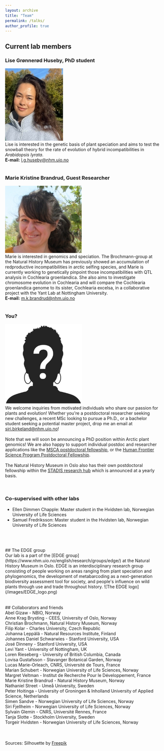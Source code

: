 ```yaml
---
layout: archive
title: "Team"
permalink: /talks/
author_profile: true
---
```



## Current lab members

### Lise Grønnerød Huseby, PhD student
![Lise Huseby](/images/Lise_resized4.jpeg) <br />
Lise is interested in the genetic basis of plant speciation and aims to test the snowball theory for the rate of evolution of hybrid incompatibilities in *Arabidopsis lyrata*. <br />
**E-mail:** l.g.huseby@nhm.uio.no
<br />
<br />
### Marie Kristine Brandrud, Guest Researcher
![Marie Kristine Brandrud](/images/Marie_resize3.jpeg) <br />
Marie is interested in genomics and speciation. The Brochmann-group at the Natural History Museum has previously showed an accumulation of redproductive incompatibilities in arctic selfing species, and Marie is currently working to genetically pinpoint those incompatibilities with QTL analysis in Cochlearia groenlandica. She also aims to investigate chromosome evolution in Cochlearia and will compare the Cochlearia groenlandica genome to its sister, Cochlearia excelsa, in a collaborative project with the Yant Lab at Nottingham University. <br />
**E-mail:** m.k.brandrud@nhm.uio.no
<br />
<br />
### You? <br />
![prospective student or postdoc](/images/Silhouette_resize.jpeg) <br />
We welcome inquiries from motivated individuals who share our passion for plants and evolution! Whether you're a postdoctoral researcher seeking new challenges, a recent MSc looking to pursue a Ph.D., or a bachelor student seeking a potential master project, drop me an email at siri.birkeland@nhm.uio.no! <br />
<br />
Note that we will soon be announcing a PhD position within Arctic plant genomics! We are also happy to support individual postdoc and researcher applications like the [MSCA postdoctoral fellowship](https://marie-sklodowska-curie-actions.ec.europa.eu/actions/postdoctoral-fellowships), or the [Human Frontier Science Program Postdoctoral Fellowship](https://www.hfsp.org/funding/hfsp-funding/postdoctoral-fellowships). <br />
<br />
The Natural History Museum in Oslo also has their own postdoctoral fellowship within the [STADIS research hub](https://www.nhm.uio.no/english/research/groups/stadis/) which is announced at a yearly basis.      
<br />
<br />
### Co-supervised with other labs
- Ellen Dimmen Chapple: Master student in the Hvidsten lab, Norwegian University of Life Sciences
- Samuel Fredriksson: Master student in the Hvidsten lab, Norwegian University of Life Sciences
<br />
<br />
<br />
## The EDGE group  <br />
Our lab is a part of the [EDGE group](https://www.nhm.uio.no/english/research/groups/edge/) at the Natural History Museum in Oslo. EDGE is an interdisciplinary research group consisting of people working on areas ranging from plant speciation and phylogenomics, the development of metabarcoding as a next-generation biodiversity assessment tool for society, and people's influence on wild plants through use and trade throughout history. 
![The EDGE logo](/images/EDGE_logo.png) 
<br />
<br />
<br />
## Collaborators and friends  <br />
Abel Gizaw - NBIO, Norway <br />
Anne Krag Brysting - CEES, University of Oslo, Norway <br />
Christian Brochmann, Natural History Museum, Norway <br />
Filip Kolar - Charles University, Czech Republic <br />
Johanna Leppälä - Natural Resources Institute, Finland <br />
Johannes Daniel Schwarwies - Stanford University, USA <br />
José Dinneny - Stanford University, USA <br />
Levi Yant - University of Nottingham, UK <br />
Loren Rieseberg - University of British Columbia, Canada <br />
Lovisa Gustafsson - Stavanger Botanical Garden, Norway <br />
Lucas Marie-Orleach, CNRS, Université de Tours, France <br />
Marian Schubert - Norwegian University of Life Sciences, Norway <br />
Margret Veltman - Institut de Recherche Pour le Développement, France <br />
Marie Kristine Brandrud - Natural History Museum, Norway <br />
Nathaniel Street - Umeå University, Sweden <br />
Peter Hoitinga - University of Groningen & Inholland University of Applied Science, Netherlands <br />
Simen Sandve - Norwegian University of Life Sciences, Norway <br />
Siri Fjellheim - Norwegian University of Life Sciences, Norway <br />
Sylvain Glemin - CNRS, Université Rennes, France <br />
Tanja Slotte - Stockholm University, Sweden <br />
Torgeir Hvidsten - Norwegian University of Life Sciences, Norway <br />
<br />
<br />
<br />
Sources: Silhouette by <a href="https://www.freepik.com/free-vector/hand-drawn-question-mark-silhouette_81102255.htm#query=anonymous%20profile&position=6&from_view=keyword&track=ais_user&uuid=0a124e14-628a-4df4-b7ee-81b654165112">Freepik</a> 
